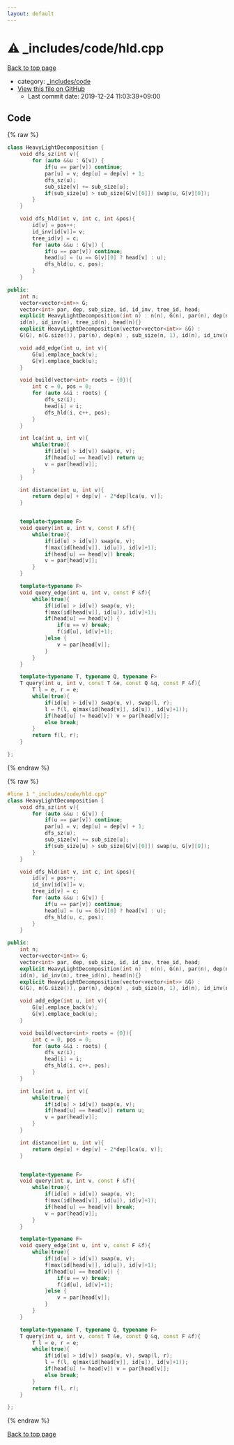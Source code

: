 ```yaml
---
layout: default
---
```


<!-- mathjax config similar to math.stackexchange -->
<script type="text/javascript" async
  src="https://cdnjs.cloudflare.com/ajax/libs/mathjax/2.7.5/MathJax.js?config=TeX-MML-AM_CHTML">
</script>
<script type="text/x-mathjax-config">
  MathJax.Hub.Config({
    TeX: { equationNumbers: { autoNumber: "AMS" }},
    tex2jax: {
      inlineMath: [ ['$','$'] ],
      processEscapes: true
    },
    "HTML-CSS": { matchFontHeight: false },
    displayAlign: "left",
    displayIndent: "2em"
  });
</script>

<script type="text/javascript" src="https://cdnjs.cloudflare.com/ajax/libs/jquery/3.4.1/jquery.min.js"></script>
<script src="https://cdn.jsdelivr.net/npm/jquery-balloon-js@1.1.2/jquery.balloon.min.js" integrity="sha256-ZEYs9VrgAeNuPvs15E39OsyOJaIkXEEt10fzxJ20+2I=" crossorigin="anonymous"></script>
<script type="text/javascript" src="../../../assets/js/copy-button.js"></script>
<link rel="stylesheet" href="../../../assets/css/copy-button.css" />


# :warning: _includes/code/hld.cpp

<a href="../../../index.html">Back to top page</a>

* category: <a href="../../../index.html#b46effe2a00fceb0770301fd2a31d561">_includes/code</a>
* <a href="{{ site.github.repository_url }}/blob/master/_includes/code/hld.cpp">View this file on GitHub</a>
    - Last commit date: 2019-12-24 11:03:39+09:00




## Code

<a id="unbundled"></a>
{% raw %}
```cpp
class HeavyLightDecomposition {
    void dfs_sz(int v){
        for (auto &&u : G[v]) {
            if(u == par[v]) continue;
            par[u] = v; dep[u] = dep[v] + 1;
            dfs_sz(u);
            sub_size[v] += sub_size[u];
            if(sub_size[u] > sub_size[G[v][0]]) swap(u, G[v][0]);
        }
    }

    void dfs_hld(int v, int c, int &pos){
        id[v] = pos++;
        id_inv[id[v]]= v;
        tree_id[v] = c;
        for (auto &&u : G[v]) {
            if(u == par[v]) continue;
            head[u] = (u == G[v][0] ? head[v] : u);
            dfs_hld(u, c, pos);
        }
    }

public:
    int n;
    vector<vector<int>> G;
    vector<int> par, dep, sub_size, id, id_inv, tree_id, head;
    explicit HeavyLightDecomposition(int n) : n(n), G(n), par(n), dep(n), sub_size(n, 1),
    id(n), id_inv(n), tree_id(n), head(n){}
    explicit HeavyLightDecomposition(vector<vector<int>> &G) :
    G(G), n(G.size()), par(n), dep(n) , sub_size(n, 1), id(n), id_inv(n), tree_id(n), head(n) {}

    void add_edge(int u, int v){
        G[u].emplace_back(v);
        G[v].emplace_back(u);
    }

    void build(vector<int> roots = {0}){
        int c = 0, pos = 0;
        for (auto &&i : roots) {
            dfs_sz(i);
            head[i] = i;
            dfs_hld(i, c++, pos);
        }
    }

    int lca(int u, int v){
        while(true){
            if(id[u] > id[v]) swap(u, v);
            if(head[u] == head[v]) return u;
            v = par[head[v]];
        }
    }

    int distance(int u, int v){
        return dep[u] + dep[v] - 2*dep[lca(u, v)];
    }


    template<typename F>
    void query(int u, int v, const F &f){
        while(true){
            if(id[u] > id[v]) swap(u, v);
            f(max(id[head[v]], id[u]), id[v]+1);
            if(head[u] == head[v]) break;
            v = par[head[v]];
        }
    }

    template<typename F>
    void query_edge(int u, int v, const F &f){
        while(true){
            if(id[u] > id[v]) swap(u, v);
            f(max(id[head[v]], id[u]), id[v]+1);
            if(head[u] == head[v]) {
                if(u == v) break;
                f(id[u], id[v]+1);
            }else {
                v = par[head[v]];
            }
        }
    }

    template<typename T, typename Q, typename F>
    T query(int u, int v, const T &e, const Q &q, const F &f){
        T l = e, r = e;
        while(true){
            if(id[u] > id[v]) swap(u, v), swap(l, r);
            l = f(l, q(max(id[head[v]], id[u]), id[v]+1));
            if(head[u] != head[v]) v = par[head[v]];
            else break;
        }
        return f(l, r);
    }

};

```
{% endraw %}

<a id="bundled"></a>
{% raw %}
```cpp
#line 1 "_includes/code/hld.cpp"
class HeavyLightDecomposition {
    void dfs_sz(int v){
        for (auto &&u : G[v]) {
            if(u == par[v]) continue;
            par[u] = v; dep[u] = dep[v] + 1;
            dfs_sz(u);
            sub_size[v] += sub_size[u];
            if(sub_size[u] > sub_size[G[v][0]]) swap(u, G[v][0]);
        }
    }

    void dfs_hld(int v, int c, int &pos){
        id[v] = pos++;
        id_inv[id[v]]= v;
        tree_id[v] = c;
        for (auto &&u : G[v]) {
            if(u == par[v]) continue;
            head[u] = (u == G[v][0] ? head[v] : u);
            dfs_hld(u, c, pos);
        }
    }

public:
    int n;
    vector<vector<int>> G;
    vector<int> par, dep, sub_size, id, id_inv, tree_id, head;
    explicit HeavyLightDecomposition(int n) : n(n), G(n), par(n), dep(n), sub_size(n, 1),
    id(n), id_inv(n), tree_id(n), head(n){}
    explicit HeavyLightDecomposition(vector<vector<int>> &G) :
    G(G), n(G.size()), par(n), dep(n) , sub_size(n, 1), id(n), id_inv(n), tree_id(n), head(n) {}

    void add_edge(int u, int v){
        G[u].emplace_back(v);
        G[v].emplace_back(u);
    }

    void build(vector<int> roots = {0}){
        int c = 0, pos = 0;
        for (auto &&i : roots) {
            dfs_sz(i);
            head[i] = i;
            dfs_hld(i, c++, pos);
        }
    }

    int lca(int u, int v){
        while(true){
            if(id[u] > id[v]) swap(u, v);
            if(head[u] == head[v]) return u;
            v = par[head[v]];
        }
    }

    int distance(int u, int v){
        return dep[u] + dep[v] - 2*dep[lca(u, v)];
    }


    template<typename F>
    void query(int u, int v, const F &f){
        while(true){
            if(id[u] > id[v]) swap(u, v);
            f(max(id[head[v]], id[u]), id[v]+1);
            if(head[u] == head[v]) break;
            v = par[head[v]];
        }
    }

    template<typename F>
    void query_edge(int u, int v, const F &f){
        while(true){
            if(id[u] > id[v]) swap(u, v);
            f(max(id[head[v]], id[u]), id[v]+1);
            if(head[u] == head[v]) {
                if(u == v) break;
                f(id[u], id[v]+1);
            }else {
                v = par[head[v]];
            }
        }
    }

    template<typename T, typename Q, typename F>
    T query(int u, int v, const T &e, const Q &q, const F &f){
        T l = e, r = e;
        while(true){
            if(id[u] > id[v]) swap(u, v), swap(l, r);
            l = f(l, q(max(id[head[v]], id[u]), id[v]+1));
            if(head[u] != head[v]) v = par[head[v]];
            else break;
        }
        return f(l, r);
    }

};

```
{% endraw %}

<a href="../../../index.html">Back to top page</a>

